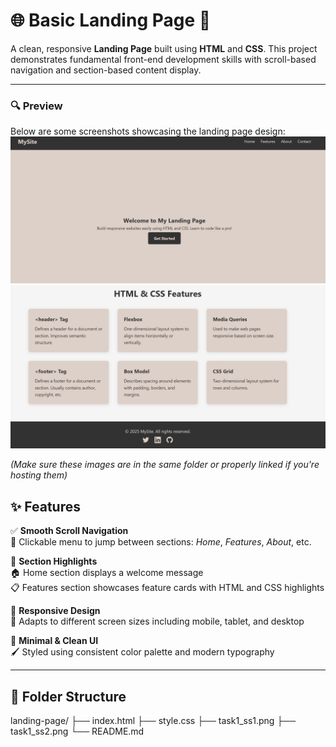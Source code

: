 # 🌐 Basic Landing Page 🌟

A clean, responsive **Landing Page** built using **HTML** and **CSS**. This project demonstrates fundamental front-end development skills with scroll-based navigation and section-based content display.

---



### 🔍 Preview  
Below are some screenshots showcasing the landing page design:
![ Section](./task1_ss1.png)
![ Section](./task1_ss2.png)


*(Make sure these images are in the same folder or properly linked if you're hosting them)*



## ✨ Features

✅ **Smooth Scroll Navigation**  
📍 Clickable menu to jump between sections: *Home*, *Features*, *About*, etc.

🎯 **Section Highlights**  
🏠 Home section displays a welcome message  
📋 Features section showcases feature cards with HTML and CSS highlights  

📱 **Responsive Design**  
🔄 Adapts to different screen sizes including mobile, tablet, and desktop  

🧼 **Minimal & Clean UI**  
🖌️ Styled using consistent color palette and modern typography  

---

## 📂 Folder Structure
landing-page/
├── index.html
├── style.css
├── task1_ss1.png
├── task1_ss2.png
└── README.md